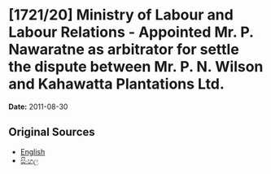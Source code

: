 # [1721/20] Ministry of Labour and Labour Relations - Appointed Mr. P. Nawaratne as arbitrator for settle the dispute between Mr. P. N. Wilson and Kahawatta Plantations Ltd.

**Date:** 2011-08-30

## Original Sources

- [English](https://documents.gov.lk/view/extra-gazettes/2011/8/1721-20_E.pdf)
- [සිංහල](https://documents.gov.lk/view/extra-gazettes/2011/8/1721-20_S.pdf)
